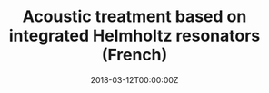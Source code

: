 ---
title: Acoustic treatment based on integrated Helmholtz resonators (French)
summary: an acoustic treatment based on Helmholtz resonator is proposed by embedding a resonant structure in a porous material to improve their low frequency behavior such as transmission loss while keeping an acceptable thickness and weight.
tags:
- Helmholtz Resonator
- Soundproofing
- Composite Material
- Acoustic
- Interface
authors:
  - admin
date: "2018-03-12T00:00:00Z"
draft: false
url_pdf: "files/acoustic-treatment-report.pdf"

# Optional external URL for project (replaces project detail page).
external_link: https://drive.google.com/file/d/1wk2VXsSWVMtonF3zScE1yQfQk8OUOalA/view

image:
  focal_point: Smart
---